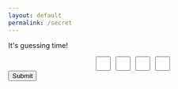 ```yaml
---
layout: default
permalink: /secret
---
```


<style>
        /* Basic styling for the form */
        .pin-container {
            display: flex;
            justify-content: center;
            gap: 10px;
        }
        .pin-input {
            width: 30px;
            font-size: 20px;
            text-align: center;
        }
        .image-container {
            display: none;
            margin-top: 20px;
            text-align: center;
        }
        #success-image {
            max-width: 100%;
            height: auto;
        }
    </style>


It's guessing time!


<form id="pin-form">
  <div class="pin-container">
   <input type="text" maxlength="2" class="pin-input" id="digit1" required>
   <input type="text" maxlength="2" class="pin-input" id="digit2" required>
   <input type="text" maxlength="2" class="pin-input" id="digit3" required>
   <input type="text" maxlength="3" class="pin-input" id="digit4" required>
  </div>
  <button type="button" onclick="verifyPin()">Submit</button>
</form>

<div class="image-container" id="image-container">
   <p>Correct PIN!</p>
   <img src="{{ site.url }}/_data/photo_clue.jpg" id="success-image" alt="Success Image">
</div>

  <script>
        function verifyPin() {
            const correctPin = "244481149"; // Set the correct PIN here
            const enteredPin = 
                document.getElementById("digit1").value + 
                document.getElementById("digit2").value + 
                document.getElementById("digit3").value + 
                document.getElementById("digit4").value;

            if (enteredPin === correctPin) {
                document.getElementById("image-container").style.display = "block";
            } else {
                alert("Incorrect PIN. Please try again.");
            }
        }
  </script>


